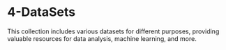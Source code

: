 # 4-DataSets
This collection includes various datasets for different purposes, providing valuable resources for data analysis, machine learning, and more.

